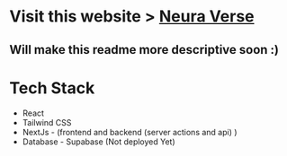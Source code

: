 # Visit this website > [Neura Verse](https://neuraverse-omega.vercel.app)

## Will make this readme more descriptive soon :)

# Tech Stack
 - React
 - Tailwind CSS
 - NextJs - (frontend and backend (server actions and api) )
 - Database - Supabase (Not deployed Yet) 